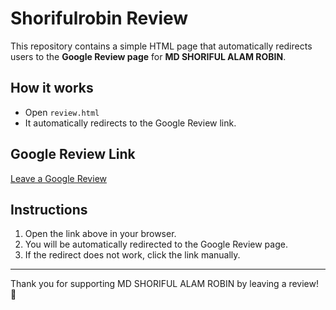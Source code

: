 # Shorifulrobin Review

This repository contains a simple HTML page that automatically redirects users to the **Google Review page** for **MD SHORIFUL ALAM ROBIN**.

## How it works
- Open `review.html`
- It automatically redirects to the Google Review link.

## Google Review Link
[Leave a Google Review](https://md-shoriful-alam-robin.github.io/shorifulrobin-review/review.html)

## Instructions
1. Open the link above in your browser.
2. You will be automatically redirected to the Google Review page.
3. If the redirect does not work, click the link manually.

---

Thank you for supporting MD SHORIFUL ALAM ROBIN by leaving a review! 🌟

